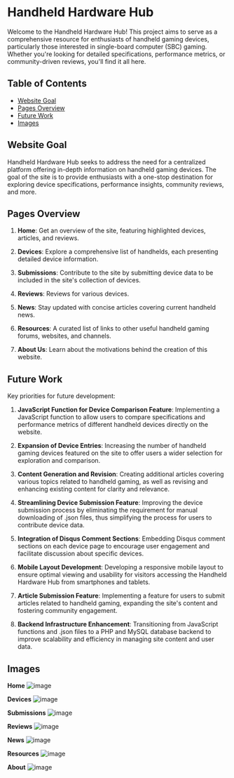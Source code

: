 # Handheld Hardware Hub

Welcome to the Handheld Hardware Hub! This project aims to serve as a comprehensive resource for enthusiasts of handheld gaming devices, particularly those interested in single-board computer (SBC) gaming. Whether you're looking for detailed specifications, performance metrics, or community-driven reviews, you'll find it all here.

## Table of Contents

- [Website Goal](#website-goal)
- [Pages Overview](#pages-overview)
- [Future Work](#future-work)
- [Images](#images)

## Website Goal

Handheld Hardware Hub seeks to address the need for a centralized platform offering in-depth information on handheld gaming devices. The goal of the site is to provide enthusiasts with a one-stop destination for exploring device specifications, performance insights, community reviews, and more.

## Pages Overview

1. **Home**: Get an overview of the site, featuring highlighted devices, articles, and reviews.

2. **Devices**: Explore a comprehensive list of handhelds, each presenting detailed device information.

3. **Submissions**: Contribute to the site by submitting device data to be included in the site's collection of devices.

4. **Reviews**: Reviews for various devices.

5. **News**: Stay updated with concise articles covering current handheld news.

6. **Resources**: A curated list of links to other useful handheld gaming forums, websites, and channels.

7. **About Us**: Learn about the motivations behind the creation of this website.

## Future Work

Key priorities for future development:

1. **JavaScript Function for Device Comparison Feature**: Implementing a JavaScript function to allow users to compare specifications and performance metrics of different handheld devices directly on the website.

2. **Expansion of Device Entries**: Increasing the number of handheld gaming devices featured on the site to offer users a wider selection for exploration and comparison.

3. **Content Generation and Revision**: Creating additional articles covering various topics related to handheld gaming, as well as revising and enhancing existing content for clarity and relevance.

4. **Streamlining Device Submission Feature**: Improving the device submission process by eliminating the requirement for manual downloading of .json files, thus simplifying the process for users to contribute device data.

5. **Integration of Disqus Comment Sections**: Embedding Disqus comment sections on each device page to encourage user engagement and facilitate discussion about specific devices.

6. **Mobile Layout Development**: Developing a responsive mobile layout to ensure optimal viewing and usability for visitors accessing the Handheld Hardware Hub from smartphones and tablets.

7. **Article Submission Feature**: Implementing a feature for users to submit articles related to handheld gaming, expanding the site's content and fostering community engagement.

8. **Backend Infrastructure Enhancement**: Transitioning from JavaScript functions and .json files to a PHP and MySQL database backend to improve scalability and efficiency in managing site content and user data.

## Images

**Home**
![image](https://github.com/vibraniumdroid/handheld-hardware-hub/assets/50785014/20034a1f-7990-488e-9d9f-d7fd46c70460)

**Devices**
![image](https://github.com/vibraniumdroid/handheld-hardware-hub/assets/50785014/e9a7552a-b74d-4aeb-a0b2-0bd2fdc6a1d9)

**Submissions**
![image](https://github.com/vibraniumdroid/handheld-hardware-hub/assets/50785014/ff197f7e-910c-4eff-8745-74e9de6557b8)

**Reviews**
![image](https://github.com/vibraniumdroid/handheld-hardware-hub/assets/50785014/f03a5606-6928-4245-a430-43fb30e635b1)

**News**
![image](https://github.com/vibraniumdroid/handheld-hardware-hub/assets/50785014/057d1be8-8ff3-4457-ac35-ede0adc65793)

**Resources**
![image](https://github.com/vibraniumdroid/handheld-hardware-hub/assets/50785014/48aba754-e813-4b24-bea8-a6f9f3862527)

**About**
![image](https://github.com/vibraniumdroid/handheld-hardware-hub/assets/50785014/7bcf3431-1207-4263-a3e3-936bea58c58b)


